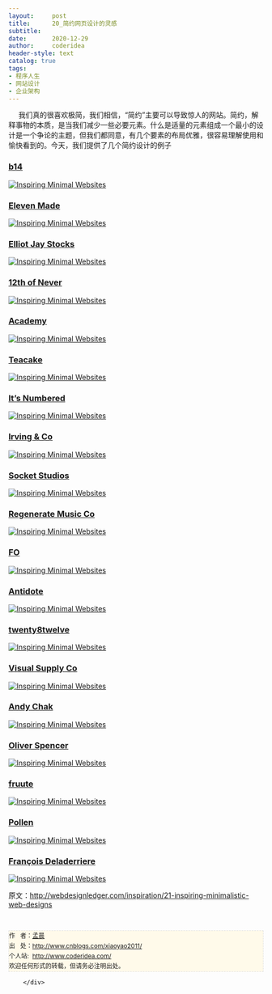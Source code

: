 ```yaml
---
layout:     post
title:      20_简约网页设计的灵感
subtitle:   
date:       2020-12-29
author:     coderidea
header-style: text
catalog: true
tags:
- 程序人生
- 网站设计
- 企业架构
--- 
```

<div class="postBody">
			<div id="cnblogs_post_body" class="blogpost-body"><p><span>     <span>我们真的很喜欢极简，我们相信，“简约”主要可以导致惊人的网站。</span><span>简约，解释事物的本质，是当我们减少一些必要元素。</span><span>什么是适量的元素组成一个最小的设计是一个争论的主题，但我们都同意，有几个要素的布局优雅，很容易理解使用和愉快看到的。</span><span>今天，我们提供了几个简约设计的例子</span></span></p>
<h3><a href="http://www.b14.dk/">b14</a></h3>
<p><a href="http://www.b14.dk/"><img class="aligncenter size-full wp-image-3448" title="Inspiring Minimal Websites" src="http://webdesignledger.com/wp-content/uploads/2012/05/minimalsites01.jpg" alt="Inspiring Minimal Websites" /></a></p>
<h3><a href="http://elevenmade.com/">Eleven Made</a></h3>
<p><a href="http://elevenmade.com/"><img class="aligncenter size-full wp-image-3448" title="Inspiring Minimal Websites" src="http://webdesignledger.com/wp-content/uploads/2012/05/minimalsites02.jpg" alt="Inspiring Minimal Websites" /></a></p>
<h3><a href="http://elliotjaystocks.com/">Elliot Jay Stocks</a></h3>
<p><a href="http://elliotjaystocks.com/"><img class="aligncenter size-full wp-image-3448" title="Inspiring Minimal Websites" src="http://webdesignledger.com/wp-content/uploads/2012/05/minimalsites03.jpg" alt="Inspiring Minimal Websites" /></a></p>
<h3><a href="http://12th.ofnever.com/">12th of Never</a></h3>
<p><a href="http://12th.ofnever.com/"><img class="aligncenter size-full wp-image-3448" title="Inspiring Minimal Websites" src="http://webdesignledger.com/wp-content/uploads/2012/05/minimalsites04.jpg" alt="Inspiring Minimal Websites" /></a></p>
<h3><a href="http://www.weareacademy.com/">Academy</a></h3>
<p><a href="http://www.weareacademy.com/"><img class="aligncenter size-full wp-image-3448" title="Inspiring Minimal Websites" src="http://webdesignledger.com/wp-content/uploads/2012/05/minimalsites05.jpg" alt="Inspiring Minimal Websites" /></a></p>
<h3><a href="http://teacakedesign.com/">Teacake</a></h3>
<p><a href="http://teacakedesign.com/"><img class="aligncenter size-full wp-image-3448" title="Inspiring Minimal Websites" src="http://webdesignledger.com/wp-content/uploads/2012/05/minimalsites06.jpg" alt="Inspiring Minimal Websites" /></a></p>
<h3><a href="http://www.itsnumbered.com/en/">It’s Numbered</a></h3>
<p><a href="http://www.itsnumbered.com/en/"><img class="aligncenter size-full wp-image-3448" title="Inspiring Minimal Websites" src="http://webdesignledger.com/wp-content/uploads/2012/05/minimalsites07.jpg" alt="Inspiring Minimal Websites" /></a></p>
<h3><a href="http://irvingandco.com/">Irving &amp; Co</a></h3>
<p><a href="http://irvingandco.com/"><img class="aligncenter size-full wp-image-3448" title="Inspiring Minimal Websites" src="http://webdesignledger.com/wp-content/uploads/2012/05/minimalsites08.jpg" alt="Inspiring Minimal Websites" /></a></p>
<h3><a href="http://www.socketstudios.com/">Socket Studios</a></h3>
<p><a href="http://www.socketstudios.com/"><img class="aligncenter size-full wp-image-3448" title="Inspiring Minimal Websites" src="http://webdesignledger.com/wp-content/uploads/2012/05/minimalsites09.jpg" alt="Inspiring Minimal Websites" /></a></p>
<h3><a href="http://www.regeneratemusicco.com/">Regenerate Music Co</a></h3>
<p><a href="http://www.regeneratemusicco.com/"><img class="aligncenter size-full wp-image-3448" title="Inspiring Minimal Websites" src="http://webdesignledger.com/wp-content/uploads/2012/05/minimalsites10.jpg" alt="Inspiring Minimal Websites" /></a></p>
<h3><a href="http://wearefo.com/">FO</a></h3>
<p><a href="http://wearefo.com/"><img class="aligncenter size-full wp-image-3448" title="Inspiring Minimal Websites" src="http://webdesignledger.com/wp-content/uploads/2012/05/minimalsites11.jpg" alt="Inspiring Minimal Websites" /></a></p>
<h3><a href="http://www.antidote.co.uk/">Antidote</a></h3>
<p><a href="http://www.antidote.co.uk/"><img class="aligncenter size-full wp-image-3448" title="Inspiring Minimal Websites" src="http://webdesignledger.com/wp-content/uploads/2012/05/minimalsites12.jpg" alt="Inspiring Minimal Websites" /></a></p>
<h3><a href="http://www.twenty8twelve.com/">twenty8twelve</a></h3>
<p><a href="http://www.twenty8twelve.com/"><img class="aligncenter size-full wp-image-3448" title="Inspiring Minimal Websites" src="http://webdesignledger.com/wp-content/uploads/2012/05/minimalsites13.jpg" alt="Inspiring Minimal Websites" /></a></p>
<h3><a href="http://visualsupply.co/">Visual Supply Co</a></h3>
<p><a href="http://visualsupply.co/"><img class="aligncenter size-full wp-image-3448" title="Inspiring Minimal Websites" src="http://webdesignledger.com/wp-content/uploads/2012/05/minimalsites14.jpg" alt="Inspiring Minimal Websites" /></a></p>
<h3><a href="http://andychak.com/">Andy Chak</a></h3>
<p><a href="http://andychak.com/"><img class="aligncenter size-full wp-image-3448" title="Inspiring Minimal Websites" src="http://webdesignledger.com/wp-content/uploads/2012/05/minimalsites15.jpg" alt="Inspiring Minimal Websites" /></a></p>
<h3><a href="http://oliverspencer.co.uk/">Oliver Spencer</a></h3>
<p><a href="http://oliverspencer.co.uk/"><img class="aligncenter size-full wp-image-3448" title="Inspiring Minimal Websites" src="http://webdesignledger.com/wp-content/uploads/2012/05/minimalsites16.jpg" alt="Inspiring Minimal Websites" /></a></p>
<h3><a href="http://www.fruute.com/">fruute</a></h3>
<p><a href="http://www.fruute.com/"><img class="aligncenter size-full wp-image-3448" title="Inspiring Minimal Websites" src="http://webdesignledger.com/wp-content/uploads/2012/05/minimalsites17.jpg" alt="Inspiring Minimal Websites" /></a></p>
<h3><a href="http://wearepollen.eu/">Pollen</a></h3>
<p><a href="http://wearepollen.eu/"><img class="aligncenter size-full wp-image-3448" title="Inspiring Minimal Websites" src="http://webdesignledger.com/wp-content/uploads/2012/05/minimalsites18.jpg" alt="Inspiring Minimal Websites" /></a></p>
<h3><a href="http://www.francoisdeladerriere.com/">François Deladerriere</a></h3>
<p><a href="http://www.francoisdeladerriere.com/"><img class="aligncenter size-full wp-image-3448" title="Inspiring Minimal Websites" src="http://webdesignledger.com/wp-content/uploads/2012/05/minimalsites19.jpg" alt="Inspiring Minimal Websites" /></a></p>
<p>原文：<a href="http://webdesignledger.com/inspiration/21-inspiring-minimalistic-web-designs">http://webdesignledger.com/inspiration/21-inspiring-minimalistic-web-designs</a></p>


<div id="ckepop"> </div>
<div>
<p id="PSignature" style="line-height:20px;background:#FFFAEA no-repeat 2% 50%;font-size:12px;border:#e0e0e0 1px dashed;">作   者：<a href="http://www.cnblogs.com/xiaoyao2011/">孟晨</a> <br /> 出   处：<a href="http://www.cnblogs.com/xiaoyao2011/">http://www.cnblogs.com/xiaoyao2011/</a> <br />个人站:  <a href="http://www.coderidea.com/">http://www.coderidea.com/</a><br />欢迎任何形式的转载，但请务必注明出处。</p>
</div></div><div id="MySignature"></div>
<div class="clear"></div>
<div id="blog_post_info_block">
<div id="BlogPostCategory"></div>
<div id="EntryTag"></div>
<div id="blog_post_info">
</div>
<div class="clear"></div>
<div id="post_next_prev"></div>
</div>


		</div>